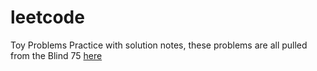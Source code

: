 # leetcode 
Toy Problems Practice with solution notes, these problems are all pulled from the Blind 75 [here]([url](https://neetcode.io/practice))
